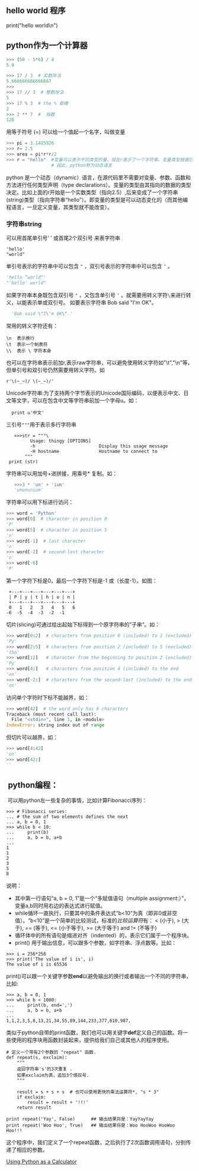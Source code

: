 ## hello world 程序
print("hello world\n")

## python作为一个计算器

```python
>>> (50 - 5*6) / 4
5.0

>>> 17 / 3  # 实数除法
5.666666666666667
>>>
>>> 17 // 3  # 整数除法
5
>>> 17 % 3  # the % 取模
2
>>> 2 ** 7  #  指数
128
```
用等于符号 (=) 可以给一个值起一个名字，叫做变量
```python
>>> pi = 3.1415926
>>> r= 2.5
>>> area = pi*r*r/2
>>> r = "hello"  #变量可以表示不同类型的量，现在r表示了一个字符串。变量类型根据它指向的值的类型而变化，称之为“动态类型"。
                 # 因此，python称为动态语言
```

python 是一个动态（dynamic）语言，在源代码里不需要对变量、参数、函数和方法进行任何类型声明（type declarations）。变量的类型由其指向的数据的类型决定。比如上面的r开始是一个实数类型（指向2.5）,后来变成了一个字符串(string)类型（指向字符串“hello”）。即变量的类型是可以动态变化的（而其他编程语言，一旦定义变量，其类型就不能改变）。


### 字符串string
 可以用首尾单引号‘ ’ 或首尾2个双引号 来表字符串
```
'hello'
"world"
```
单引号表示的字符串中可以包含 ```"``` ，双引号表示的字符串中可以包含 ```‘``` 。

```python
'hello ”world“'
"'hello' world"
```
如果字符串本身既包含双引号 ```"``` ，又包含单引号 ```‘``` 。就需要用转义字符```\```来进行转义，以能表示单或双引号。
如要表示字符串 Bob said "I'm OK"。
```python
  'Bob said \"I\'m OK\".'  
```
常用的转义字符还有：
```
\n  表示换行
\t  表示一个制表符
\\  表示 \ 字符本身
```
也可以在字符串表示前加r,表示raw字符串，可以避免使用转义字符如"\t","\n"等，但单引号和双引号仍然需要用转义字符。如
```
r'\(~_~)/ \(~_~)/'
```
Unicode字符串:为了支持两个字节表示的Unicode国际编码，以便表示中文、日文等文字，可以在包含中文等字符串前加一个字母u。如：
```
  print u'中文'
```
三引号```"""```用于表示多行字符串
```
   >>>str = """\
         Usage: thingy [OPTIONS]
         -h                        Display this usage message
         -H hostname               Hostname to connect to
       """
 print (str)
```

字符串可以用加号+进拼接，用乘号* 复制。如：
```python
   >>>3 * 'un' + 'ium'
   'unununium'
```
字符串可以用下标进行访问：
```python
>>> word = 'Python'
>>> word[0]  # character in position 0
'P'
>>> word[5]  # character in position 5
'n'
>>> word[-1]  # last character
'n'
>>> word[-2]  # second-last character
'o'
>>> word[-6]
'P'
```
第一个字符下标是0，最后一个字符下标是-1 或（长度-1）。如图：
```
 +---+---+---+---+---+---+
 | P | y | t | h | o | n |
 +---+---+---+---+---+---+
 0   1   2   3   4   5   6
-6  -5  -4  -3  -2  -1
```
切片(slicing)可通过给出起始下标得到一个原字符串的”子串“。如：
```python
>>> word[0:2]  # characters from position 0 (included) to 2 (excluded)
'Py'
>>> word[2:5]  # characters from position 2 (included) to 5 (excluded)
'tho'
>>> word[:2]   # character from the beginning to position 2 (excluded)
'Py'
>>> word[4:]   # characters from position 4 (included) to the end
'on'
>>> word[-2:]  # characters from the second-last (included) to the end
'on'
```

访问单个字符时下标不能越界，如：
```python
>>> word[42]  # the word only has 6 characters
Traceback (most recent call last):
  File "<stdin>", line 1, in <module>
IndexError: string index out of range
```
但切片可以越界，如：
```python
>>> word[4:42]
'on'
>>> word[42:]
''
```

##  python编程：
  
  可以用python左一些复杂的事情，比如计算Fibonacci序列：
```
>>> # Fibonacci series:
... # the sum of two elements defines the next
... a, b = 0, 1
>>> while b < 10:
...     print(b)
...     a, b = b, a+b
...
1
1
2
3
5
8
```
说明：

* 其中第一行语句“a, b = 0, 1”是一个“多赋值语句（multiple assignment:）”，变量a,b同时用右边的表达式进行赋值。
* while循环一直执行，只要其中的条件表达式“b<10”为真（即非0或非空值）。“b<10”是一个简单的比较测试，标准的*比较运算符*有： < (小于), > (大于), == (等于), <= (小于等于), >= (大于等于) and != (不等于)
* 循环体中的所有语句是缩进对齐（indented）的，表示它们属于一个程序块。
* print() 用于输出信息，可以跟多个参数，如字符串、浮点数等。比如：
```
>>> i = 256*256
>>> print('The value of i is', i)
The value of i is 65536
```
print()可以跟一个关键字参数**end**以避免输出的换行或者输出一个不同的字符串，比如:
```
>>> a, b = 0, 1
>>> while b < 1000:
...     print(b, end=',')
...     a, b = b, a+b
...
1,1,2,3,5,8,13,21,34,55,89,144,233,377,610,987,
```

类似于python自带的print函数，我们也可以用关键字**def**定义自己的函数。将一些使用的程序块用函数封装起来，提供给我们自己或其他人的程序使用。

```
# 定义一个带有2个参数的 "repeat" 函数.
def repeat(s, exclaim):
    """
    返回字符串's'的3次重复 .
    如果exclaim为真，追加3个感叹号.
    """

    result = s + s + s  # 也可以使用更快的乘法运算符*, "s * 3" 
    if exclaim:
        result = result + '!!!'
    return result
    
print repeat('Yay', False)      ## 输出结果将是：YayYayYay
print repeat('Woo Hoo', True)   ## 输出结果将是：Woo HooWoo HooWoo Hoo!!!   
```
这个程序中，我们定义了一个repeat函数，之后执行了2次函数调用语句，分别传递了相应的参数。

[Using Python as a Calculator](https://docs.python.org/3/tutorial/introduction.html#using-python-as-a-calculator)
